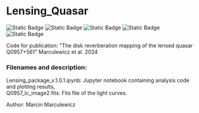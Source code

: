 # Lensing_Quasar
![Static Badge](https://img.shields.io/badge/Python-blue) ![Static Badge](https://img.shields.io/badge/Reverberation_mapping-black) ![Static Badge](https://img.shields.io/badge/%20Lensed%20quasar-purple)
![Static Badge](https://img.shields.io/badge/Release-Official-006600) ![Static Badge](https://img.shields.io/badge/License-BSD_3--Clause-blue)


Code for publication: "The disk reverberation mapping of the lensed quasar Q0957+561" Marculewicz et al. 2024

### Filenames and description:
Lensing_package_v.1.0.1.ipynb: Jupyter notebook containing analysis code and plotting results,\
Q0957_lc_image2.fits: Fits file of the light curves.

Author: Marcin Marculewicz
